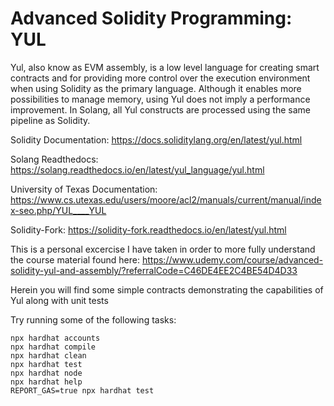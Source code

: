 # Advanced Solidity Programming: YUL

Yul, also know as EVM assembly, is a low level language for creating smart contracts and for providing more control over the execution environment when using Solidity as the primary language. Although it enables more possibilities to manage memory, using Yul does not imply a performance improvement. In Solang, all Yul constructs are processed using the same pipeline as Solidity.

Solidity Documentation: https://docs.soliditylang.org/en/latest/yul.html

Solang Readthedocs: https://solang.readthedocs.io/en/latest/yul_language/yul.html

University of Texas Documentation: https://www.cs.utexas.edu/users/moore/acl2/manuals/current/manual/index-seo.php/YUL____YUL

Solidity-Fork: https://solidity-fork.readthedocs.io/en/latest/yul.html

This is a personal excercise I have taken in order to more fully understand the course material found here: https://www.udemy.com/course/advanced-solidity-yul-and-assembly/?referralCode=C46DE4EE2C4BE54D4D33

Herein you will find some simple contracts demonstrating the capabilities of Yul along with unit tests

Try running some of the following tasks:

```shell
npx hardhat accounts
npx hardhat compile
npx hardhat clean
npx hardhat test
npx hardhat node
npx hardhat help
REPORT_GAS=true npx hardhat test
```
